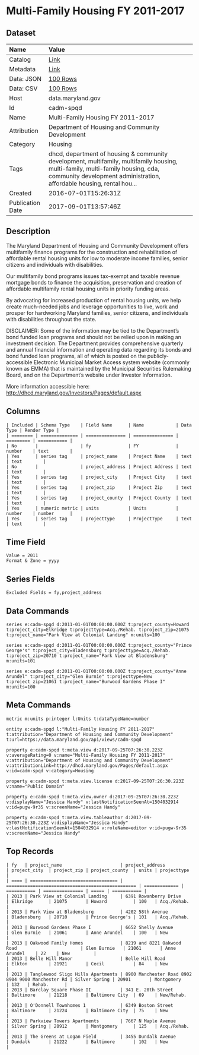 # Multi-Family Housing FY 2011-2017

## Dataset

| Name | Value |
| :--- | :---- |
| Catalog | [Link](https://catalog.data.gov/dataset/multi-family-housing-fy-2011-2015) |
| Metadata | [Link](https://data.maryland.gov/api/views/cadm-spqd) |
| Data: JSON | [100 Rows](https://data.maryland.gov/api/views/cadm-spqd/rows.json?max_rows=100) |
| Data: CSV | [100 Rows](https://data.maryland.gov/api/views/cadm-spqd/rows.csv?max_rows=100) |
| Host | data.maryland.gov |
| Id | cadm-spqd |
| Name | Multi-Family Housing FY 2011-2017 |
| Attribution | Department of Housing and Community Development |
| Category | Housing |
| Tags | dhcd, department of housing & community development, multifamily, multifamily housing, multi-family, multi-family housing, cda, community development administration, affordable housing, rental hou... |
| Created | 2016-07-01T15:26:31Z |
| Publication Date | 2017-09-01T13:57:46Z |

## Description

The Maryland Department of Housing and Community Development offers multifamily finance programs for the construction and rehabilitation of affordable rental housing units for low to moderate income families, senior citizens and individuals with disabilities.

Our multifamily bond programs issues tax-exempt and taxable revenue mortgage bonds to finance the acquisition, preservation and creation of affordable multifamily rental housing units in priority funding areas.

By advocating for increased production of rental housing units, we help create much-needed jobs and leverage opportunities to live, work and prosper for hardworking Maryland families, senior citizens, and individuals with disabilities throughout the state.​

DISCLAIMER: Some of the information may be tied to the Department’s bond funded loan programs and should not be relied upon in making an investment decision. The Department provides comprehensive quarterly and annual financial information and operating data regarding its bonds and bond funded loan programs, all of which is posted on the publicly-accessible Electronic Municipal Market Access system website (commonly known as EMMA) that is maintained by the Municipal Securities Rulemaking Board, and on the Department’s website under Investor Information. 

More information accessible here: http://dhcd.maryland.gov/Investors/Pages/default.aspx

## Columns

```ls
| Included | Schema Type    | Field Name      | Name            | Data Type | Render Type |
| ======== | ============== | =============== | =============== | ========= | =========== |
| No       |                | fy              | FY              | number    | text        |
| Yes      | series tag     | project_name    | Project Name    | text      | text        |
| No       |                | project_address | Project Address | text      | text        |
| Yes      | series tag     | project_city    | Project City    | text      | text        |
| Yes      | series tag     | project_zip     | Project Zip     | text      | text        |
| Yes      | series tag     | project_county  | Project County  | text      | text        |
| Yes      | numeric metric | units           | Units           | number    | number      |
| Yes      | series tag     | projecttype     | ProjectType     | text      | text        |
```

## Time Field

```ls
Value = 2011
Format & Zone = yyyy
```

## Series Fields

```ls
Excluded Fields = fy,project_address
```

## Data Commands

```ls
series e:cadm-spqd d:2011-01-01T00:00:00.000Z t:project_county=Howard t:project_city=Elkridge t:projecttype=Acq./Rehab. t:project_zip=21075 t:project_name="Park View at Colonial Landing" m:units=100

series e:cadm-spqd d:2011-01-01T00:00:00.000Z t:project_county="Prince George's" t:project_city=Bladensburg t:projecttype=Acq./Rehab. t:project_zip=20710 t:project_name="Park View at Bladensburg" m:units=101

series e:cadm-spqd d:2011-01-01T00:00:00.000Z t:project_county="Anne Arundel" t:project_city="Glen Burnie" t:projecttype=New t:project_zip=21061 t:project_name="Burwood Gardens Phase I" m:units=100
```

## Meta Commands

```ls
metric m:units p:integer l:Units t:dataTypeName=number

entity e:cadm-spqd l:"Multi-Family Housing FY 2011-2017" t:attribution="Department of Housing and Community Development" t:url=https://data.maryland.gov/api/views/cadm-spqd

property e:cadm-spqd t:meta.view d:2017-09-25T07:26:30.223Z v:averageRating=0 v:name="Multi-Family Housing FY 2011-2017" v:attribution="Department of Housing and Community Development" v:attributionLink=http://dhcd.maryland.gov/Pages/default.aspx v:id=cadm-spqd v:category=Housing

property e:cadm-spqd t:meta.view.license d:2017-09-25T07:26:30.223Z v:name="Public Domain"

property e:cadm-spqd t:meta.view.owner d:2017-09-25T07:26:30.223Z v:displayName="Jessica Handy" v:lastNotificationSeenAt=1504032914 v:id=pugw-9r35 v:screenName="Jessica Handy"

property e:cadm-spqd t:meta.view.tableauthor d:2017-09-25T07:26:30.223Z v:displayName="Jessica Handy" v:lastNotificationSeenAt=1504032914 v:roleName=editor v:id=pugw-9r35 v:screenName="Jessica Handy"
```

## Top Records

```ls
| fy   | project_name                      | project_address                                   | project_city  | project_zip | project_county  | units | projecttype | 
| ==== | ================================= | ================================================= | ============= | =========== | =============== | ===== | =========== | 
| 2013 | Park View at Colonial Landing     | 6391 Rowanberry Drive                             | Elkridge      | 21075       | Howard          | 100   | Acq./Rehab. | 
| 2013 | Park View at Bladensburg          | 4202 58th Avenue                                  | Bladensburg   | 20710       | Prince George's | 101   | Acq./Rehab. | 
| 2013 | Burwood Gardens Phase I           | 6652 Shelly Avenue                                | Glen Burnie   | 21061       | Anne Arundel    | 100   | New         | 
| 2013 | Oakwood Family Homes              | 8219 and 8221 Oakwood Road                        | Glen Burnie   | 21061       | Anne Arundel    | 22    | New         | 
| 2013 | Belle Hill Manor                  | Belle Hill Road                                   | Elkton        | 21921       | Cecil           | 84    | New         | 
| 2013 | Tanglewood Sligo Hills Apartments | 8900 Manchester Road 8902 8904 9000 Manchester Rd | Silver Spring | 20901       | Montgomery      | 132   | Rehab.      | 
| 2013 | Barclay Square Phase II           | 341 E. 20th Street                                | Baltimore     | 21218       | Baltimore City  | 69    | New/Rehab.  | 
| 2013 | O'Donnell Townhomes 1             | 6349 Boston Street                                | Baltimore     | 21224       | Baltimore City  | 75    | New         | 
| 2013 | Parkview Towers Apartments        | 7667 N Maple Avenue                               | Silver Spring | 20912       | Montgomery      | 125   | Acq./Rehab. | 
| 2013 | The Greens at Logan Field         | 3455 Dundalk Avenue                               | Dundalk       | 21222       | Baltimore       | 102   | New         | 
```